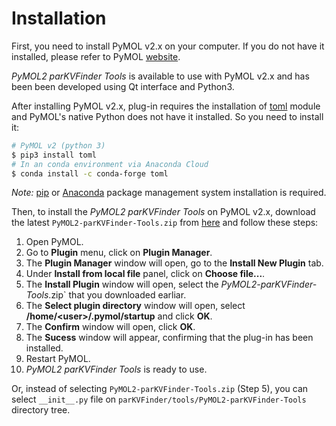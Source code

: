 # Installation

First, you need to install PyMOL v2.x on your computer. If you do not have it installed, please refer to PyMOL [website](https://pymol.org/2/).

_PyMOL2 parKVFinder Tools_ is available to use with PyMOL v2.x and has been been developed using Qt interface and Python3.

After installing PyMOL v2.x, plug-in requires the installation of [toml](https://pypi.org/project/toml/) module and PyMOL's native Python does not have it installed. So you need to install it:

```bash
# PyMOL v2 (python 3)
$ pip3 install toml
# In an conda environment via Anaconda Cloud
$ conda install -c conda-forge toml
```

_Note:_ [pip](https://pypi.org/project/pip/) or
[Anaconda](https://www.anaconda.com/) package management system
installation is required.

Then, to install the _PyMOL2 parKVFinder Tools_ on PyMOL v2.x, download the latest `PyMOL2-parKVFinder-Tools.zip` from [here](https://github.com/LBC-LNBio/parKVFinder/releases/latest/download/PyMOL2-parKVFinder-Tools.zip) and follow these steps:

1. Open PyMOL.
2. Go to **Plugin** menu, click on **Plugin Manager**.
3. The **Plugin Manager** window will open, go to the **Install New Plugin** tab.
4. Under **Install from local file** panel, click on **Choose file...**.
5. The **Install Plugin** window will open, select the _PyMOL2-parKVFinder-Tools_.zip` that you downloaded earliar.
6. The **Select plugin directory** window will open, select
   **/home/\<user\>/.pymol/startup** and click **OK**.
7. The **Confirm** window will open, click **OK**.
8. The **Sucess** window will appear, confirming that the plug-in has
   been installed.
9. Restart PyMOL.
10. _PyMOL2 parKVFinder Tools_ is ready to use.

Or, instead of selecting `PyMOL2-parKVFinder-Tools.zip` (Step 5), you can select `__init__.py` file on `parKVFinder/tools/PyMOL2-parKVFinder-Tools` directory tree.
